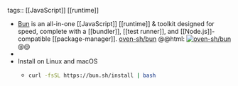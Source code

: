tags:: [[JavaScript]] [[runtime]]

- [Bun](https://bun.sh/) is an all-in-one [[JavaScript]] [[runtime]] & toolkit designed for speed, complete with a [[bundler]], [[test runner]], and [[Node.js]]-compatible [[package-manager]].
  [oven-sh/bun](https://github.com/oven-sh/bun)
  @@html: <a href="https://github.com/oven-sh/bun/"><img src="https://github-readme-stats-astronomer.vercel.app/api/pin/?username=oven-sh&repo=bun&theme=tokyonight" alt="oven-sh/bun"/></a>@@
-
- Install on Linux and macOS
	- ```bash
	  curl -fsSL https://bun.sh/install | bash
	  ```